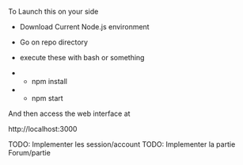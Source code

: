 To Launch this on your side

+ Download Current Node.js environment
+ Go on repo directory
+ execute these with bash or something

+ + npm install
+ + npm start

And then access the web interface at

http://localhost:3000

TODO: Implementer les session/account
TODO: Implementer la partie Forum/partie